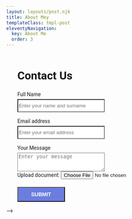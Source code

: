 ```yaml
---
layout: layouts/post.njk
title: About Mey
templateClass: tmpl-post
eleventyNavigation:
  key: About Me
  order: 3
---
```


 <div style="font-family: Roboto; border-radius: 5px; padding: 1px 30px; width: 75%;">
   <h2 style="font-size:30px">Contact Us</h2>
   <form accept-charset="UTF-8" action="https://getform.io/f/{your-form-endpoint-goes-here}" method="POST" enctype="multipart/form-data"  target="_blank" id="wpform">
      <div>
         <label>Full Name</label>
         <div>
            <input style="margin-top: 5px; background-color: #fff; height:35px; width:235px;" type="text" name="first_name" placeholder="Enter your name and surname" required="required">
         </div>
      </div>
      <br>
      <div>
         <label>Email address</label>
         <div>
            <input style="margin-top: 5px;background-color: #fff; height:35px; width:235px;" type="email" name="email" placeholder="Enter your email address" required="required">
         </div>
      </div>
      <br>
      <div>
         <label>Your Message</label>
         <div>
            <textarea style="margin-top: 5px;background-color: #fff; height:50px; width:235px;" type="text" name="message" placeholder="Enter your message" required="required"></textarea>
         </div>
      </div>
      <div>
         <label>Upload document:</label>
         <input type="file" name="file" required="required">
      </div>
      <br>
      <input type="hidden" name="utf8" value="✓">
      <button style="font-size:14px; background-color:#6b7ddf; color:#fff; font-weight:bold; padding:10px 35px; margin: 5px 0 0 0;" type="submit">SUBMIT</button>
   </form>
</div> -->